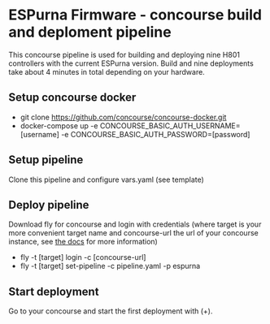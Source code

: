 # ESPurna Firmware - concourse build and deploment pipeline

This concourse pipeline is used for building and deploying nine H801 controllers with the current ESPurna version. Build and nine deployments take about 4 minutes in total depending on your hardware.

## Setup concourse docker 
- git clone https://github.com/concourse/concourse-docker.git
- docker-compose up -e CONCOURSE_BASIC_AUTH_USERNAME=[username] -e CONCOURSE_BASIC_AUTH_PASSWORD=[password]

## Setup pipeline
Clone this pipeline and configure vars.yaml (see template)

## Deploy pipeline
Download fly for concourse and login with credentials (where target is your more convenient target name and concourse-url the url of your concourse instance, see [the docs](https://concourse-ci.org/fly.html) for more information)
- fly -t [target] login -c [concourse-url]
- fly -t [target] set-pipeline -c pipeline.yaml -p espurna

## Start deployment
Go to your concourse and start the first deployment with (+).
